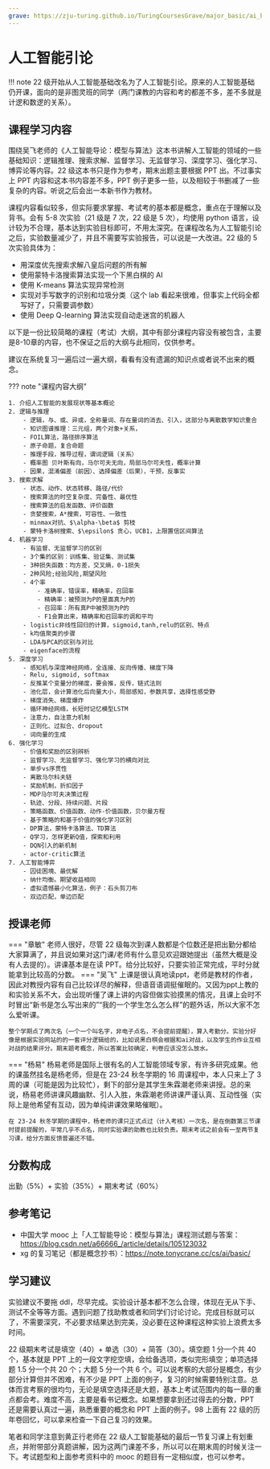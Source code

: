 ```yaml
---
grave: https://zju-turing.github.io/TuringCoursesGrave/major_basic/ai_basic/
---
```


# 人工智能引论

!!! note
    22 级开始从人工智能基础改名为了人工智能引论。原来的人工智能基础仍开课，面向的是非图灵班的同学（两门课教的内容和考的都差不多，差不多就是计逻和数逻的关系）。

## 课程学习内容

围绕吴飞老师的《人工智能导论：模型与算法》这本书讲解人工智能的领域的一些基础知识：逻辑推理、搜索求解、监督学习、无监督学习、深度学习、强化学习、博弈论等内容。22 级这本书只是作为参考，期末出题主要根据 PPT 出。不过事实上 PPT 内容和这本书内容差不多，PPT 例子更多一些，以及相较于书删减了一些复杂的内容。听说之后会出一本新书作为教材。

课程内容看似较多，但实际要求掌握、考试考的基本都是概念，重点在于理解以及背书。会有 5-8 次实验（21 级是 7 次，22 级是 5 次），均使用 python 语言，设计较为不合理，基本达到实验目标即可，不用太深究。在课程改名为人工智能引论之后，实验数量减少了，并且不需要写实验报告，可以说是一大改进。22 级的 5 次实验具体为：

- 用深度优先搜索求解八皇后问题的所有解
- 使用蒙特卡洛搜索算法实现一个下黑白棋的 AI
- 使用 K-means 算法实现异常检测
- 实现对手写数字的识别和垃圾分类（这个 lab 看起来很难，但事实上代码全都写好了，只需要调参数） 
- 使用 Deep Q-learning 算法实现自动走迷宫的机器人

以下是一份比较简略的课程（考试）大纲，其中有部分课程内容没有被包含，主要是8-10章的内容，也不保证之后的大纲与此相同，仅供参考。

建议在系统复习一遍后过一遍大纲，看看有没有遗漏的知识点或者说不出来的概念。

??? note "课程内容大纲"

    1. 介绍人工智能的发展现状等基本概论
    2. 逻辑与推理
        - 逻辑，与、或、异或，全称量词、存在量词的消去、引入，这部分与离散数学知识重合
        - 知识图谱推理：三元组，两个对象+关系，
        - FOIL算法，路径排序算法
        - 原子命题，复合命题
        - 推理手段，推导过程，谓词逻辑（关系）
        - 概率图 贝叶斯有向，马尔可夫无向，局部马尔可夫性，概率计算
        - 因果，混淆偏差（前因）、选择偏差（后果），干预，反事实
    3. 搜索求解
        - 状态、动作、状态转移、路径/代价
        - 搜索算法的时空复杂度、完备性、最优性
        - 搜索算法的启发函数、评价函数
        - 贪婪搜索，A*搜索，可容性、一致性
        - minmax对抗、$\alpha-\beta$ 剪枝
        - 蒙特卡洛树搜索、$\epsilon$ 贪心，UCB1，上限置信区间算法
    4. 机器学习
        - 有监督、无监督学习的区别
        - 3个集的区别：训练集、验证集、测试集
        - 3种损失函数：均方差，交叉熵，0-1损失
        - 2种风险;经验风险,期望风险
        - 4个率
            - 准确率，错误率，精确率，召回率
            - 精确率：被预测为P的里面真为P的
            - 召回率：所有真P中被预测为P的
            - F1会算出来，精确率和召回率的调和平均
        - logistic非线性回归的计算，sigmoid,tanh,relu的区别、特点
        - k均值聚类的步骤
        - LDA与PCA的区别与对比
        - eigenface的流程
    5. 深度学习
        - 感知机与深度神经网络，全连接、反向传播、梯度下降
        - Relu, sigmoid, softmax
        - 反推某个变量分的梯度，要会推，反传，链式法则
        - 池化层，会计算池化后向量大小，局部感知，参数共享，选择性感受野
        - 梯度消失、梯度爆炸
        - 循环神经网络，长短时记忆模型LSTM
        - 注意力，自注意力机制
        - 正则化、过拟合、dropout
        - 词向量的生成
    6. 强化学习
        - 价值和奖励的区别辨析
        - 监督学习、无监督学习、强化学习的横向对比
        - 单步vs序贯性
        - 离散马尔科夫链
        - 奖励机制，折扣因子
        - MDP马尔可夫决策过程
        - 轨迹、分段、持续问题、片段
        - 策略函数、价值函数、动作-价值函数，贝尔曼方程
        - 基于策略的和基于价值的强化学习区别
        - DP算法，蒙特卡洛算法、TD算法
        - Q学习，怎样更新Q值，探索和利用
        - DQN引入的新机制
        - actor-critic算法
    7. 人工智能博弈
        - 囚徒困境、最优解
        - 纳什均衡。期望收益相同
        - 虚拟遗憾最小化算法，例子：石头剪刀布
        - 双边匹配，单边匹配

## 授课老师

=== "章敏"
    老师人很好，尽管 22 级每次到课人数都是个位数还是把出勤分都给大家算满了，并且说如果对这门课/老师有什么意见欢迎跟她提出（虽然大概是没有人去提的）。讲课基本是在读 PPT。给分比较好，只要实验正常完成，平时分就能拿到比较高的分数。
=== "吴飞"
    上课是很认真地读ppt，老师是教材的作者，因此对教授内容有自己比较详尽的解释，但语音语调挺催眠的。又因为ppt上教的和实验关系不大，会出现听懂了课上讲的内容但做实验摸黑的情况，且课上会时不时冒出“新书是怎么写出来的”“我的一个学生怎么怎么样”的题外话，所以大家不怎么爱听课。

    整个学期点了两次名（一个一个叫名字，非电子点名，不会提前提醒），算入考勤分。实验分好像是根据实验网站的的一套评分逻辑给的，比如说黑白棋会根据和ai对战，以及学生的作业互相对战的结果评分。期末题考概念，所以答案比较确定，判卷应该没怎么放水。
=== "杨易"
    杨易老师是国际上很有名的人工智能领域专家，有许多研究成果。他的课虽然挂名是杨老师，但是在 23-24 秋冬学期的 16 周课程中，本人只来上了 3 周的课（可能是因为比较忙），剩下的部分是其学生朱霖潮老师来讲授。总的来说，杨易老师讲课风趣幽默、引人入胜，朱霖潮老师讲课严谨认真、互动性强（实际上是他希望有互动，因为单纯讲课效果略催眠）。
    
    在 23-24 秋冬学期的课程中，杨老师的课只正式点过（计入考核）一次名，是在倒数第三节课时提前提醒的，平常几乎不点名，同时实验课的助教也比较负责。期末考试之前会有一至两节复习课，给分方面反馈普遍还不错。

## 分数构成

出勤（5%）+ 实验（35%）+ 期末考试（60%）

## 参考笔记

- 中国大学 mooc 上「人工智能导论：模型与算法」课程测试题与答案：https://blog.csdn.net/a66666_/article/details/105123032
- xg 的复习笔记（都是概念抄书）：https://note.tonycrane.cc/cs/ai/basic/

## 学习建议

实验建议不要拖 ddl，尽早完成。实验设计基本都不怎么合理，体现在无从下手、测试不全等等方面。遇到问题了找助教或者和同学们讨论讨论。完成目标就可以了，不需要深究，不必要求结果达到完美，没必要在这种课程这种实验上浪费太多时间。

22 级期末考试是填空（40）+ 单选（30）+ 简答（30）。填空题 1 分一个共 40 个，基本就是 PPT 上的一段文字挖空填，会给备选项，类似完形填空；单项选择题 1.5 分一个共 20 个；大题 5 分一个共 6 个。可以说考察的大部分是概念，有少部分计算但并不困难，有不少是 PPT 上面的例子，复习的时候需要特别注意。总体而言考察的很均匀，无论是填空选择还是大题，基本上考试范围内的每一章的重点都会考。难度不高，主要是看书记概念。如果想要拿到还过得去的分数，PPT 还是需要认真过一遍，熟悉重要的概念和 PPT 上面的例子。98 上面有 22 级的历年卷回忆，可以拿来检查一下自己复习的效果。

笔者和同学注意到黄正行老师在 22 级人工智能基础的最后一节复习课上有划重点，并附带部分真题讲解，因为这两门课差不多，所以可以在期末周的时候关注一下。考试题型和上面参考资料中的 mooc 的题目有一定相似度，也可以参考。
